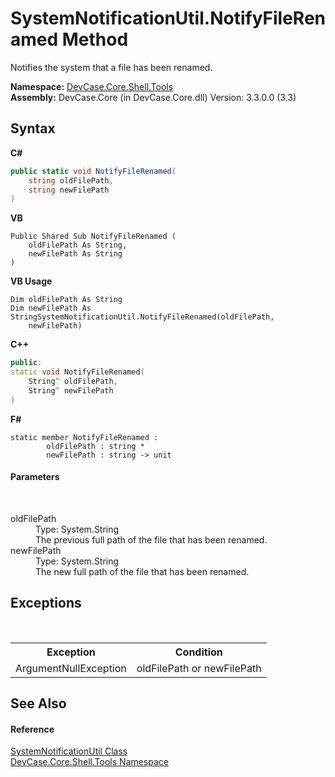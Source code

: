 # SystemNotificationUtil.NotifyFileRenamed Method 
 

Notifies the system that a file has been renamed.

**Namespace:**&nbsp;<a href="N_DevCase_Core_Shell_Tools">DevCase.Core.Shell.Tools</a><br />**Assembly:**&nbsp;DevCase.Core (in DevCase.Core.dll) Version: 3.3.0.0 (3.3)

## Syntax

**C#**<br />
``` C#
public static void NotifyFileRenamed(
	string oldFilePath,
	string newFilePath
)
```

**VB**<br />
``` VB
Public Shared Sub NotifyFileRenamed ( 
	oldFilePath As String,
	newFilePath As String
)
```

**VB Usage**<br />
``` VB Usage
Dim oldFilePath As String
Dim newFilePath As StringSystemNotificationUtil.NotifyFileRenamed(oldFilePath, 
	newFilePath)
```

**C++**<br />
``` C++
public:
static void NotifyFileRenamed(
	String^ oldFilePath, 
	String^ newFilePath
)
```

**F#**<br />
``` F#
static member NotifyFileRenamed : 
        oldFilePath : string * 
        newFilePath : string -> unit 

```


#### Parameters
&nbsp;<dl><dt>oldFilePath</dt><dd>Type: System.String<br />The previous full path of the file that has been renamed.</dd><dt>newFilePath</dt><dd>Type: System.String<br />The new full path of the file that has been renamed.</dd></dl>

## Exceptions
&nbsp;<table><tr><th>Exception</th><th>Condition</th></tr><tr><td>ArgumentNullException</td><td>oldFilePath or newFilePath</td></tr></table>

## See Also


#### Reference
<a href="T_DevCase_Core_Shell_Tools_SystemNotificationUtil">SystemNotificationUtil Class</a><br /><a href="N_DevCase_Core_Shell_Tools">DevCase.Core.Shell.Tools Namespace</a><br />